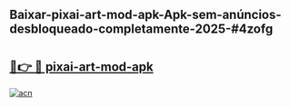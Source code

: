 ## Baixar-pixai-art-mod-apk-Apk-sem-anúncios-desbloqueado-completamente-2025-#4zofg

# <h2><a href="https://ainizakaria.my?title=pixai-art-mod-apk&ref=20M">🔗👉 🔴 pixai-art-mod-apk</a></h2>

[![acn](https://github.com/user-attachments/assets/0f9c940e-d8b0-45ae-aac7-cd30a18b3e1c)](https://ainizakaria.my?title=pixai-art-mod-apk&ref=20M)

